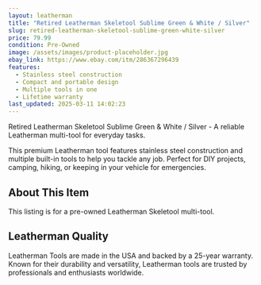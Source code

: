 ```yaml
---
layout: leatherman
title: "Retired Leatherman Skeletool Sublime Green & White / Silver"
slug: retired-leatherman-skeletool-sublime-green-white-silver
price: 79.99
condition: Pre-Owned
image: /assets/images/product-placeholder.jpg
ebay_link: https://www.ebay.com/itm/286367296439
features:
  - Stainless steel construction
  - Compact and portable design
  - Multiple tools in one
  - Lifetime warranty
last_updated: 2025-03-11 14:02:23
---
```


Retired Leatherman Skeletool Sublime Green & White / Silver - A reliable Leatherman multi-tool for everyday tasks.

This premium Leatherman tool features stainless steel construction and multiple built-in tools to help you tackle any job. Perfect for DIY projects, camping, hiking, or keeping in your vehicle for emergencies.

## About This Item

This listing is for a pre-owned Leatherman Skeletool multi-tool.

## Leatherman Quality

Leatherman Tools are made in the USA and backed by a 25-year warranty. Known for their durability and versatility, Leatherman tools are trusted by professionals and enthusiasts worldwide.

